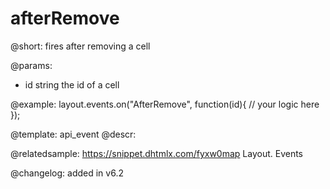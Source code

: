 afterRemove
=============

@short: fires after removing a cell

@params:
- id		string		the id of a cell


@example:
layout.events.on("AfterRemove", function(id){
	// your logic here
});


@template: api_event
@descr:

@relatedsample: https://snippet.dhtmlx.com/fyxw0map	Layout. Events

@changelog:
added in v6.2

